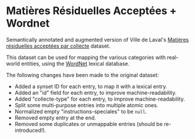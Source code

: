# Matières Résiduelles Acceptées + Wordnet

Semantically annotated and augmented version of Ville de Laval's [Matières résiduelles acceptées par collecte](https://www.donneesquebec.ca/recherche/fr/dataset/matieres-residuelles-acceptees-par-collecte) dataset.

This dataset can be used for mapping the various categories with real-world entities, using the [WordNet](https://wordnet.princeton.edu/) lexical database.

The following changes have been made to the original dataset:

* Added a synset ID for each entry, to map it with a lexical entry.
* Added an "id" field for each entry, to improve machine-readability.
* Added "collecte-type" for each entry, to improve machine-readability.
* Split some multi-purpose entries into multiple atomic ones.
* Normalized empty "instructions-speciales" to be `null`.
* Removed empty entry at the end.
* Removed some duplicates or unmappable entries (should be re-introduced!).
